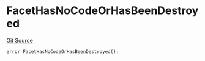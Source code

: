 # FacetHasNoCodeOrHasBeenDestroyed
[Git Source](https://github.com/thrackle-io/tron/blob/95d06c720440790216a49a5a69a0411b6dfc3f0f/src/client/token/handler/diamond/HandlerDiamond.sol)


```solidity
error FacetHasNoCodeOrHasBeenDestroyed();
```

